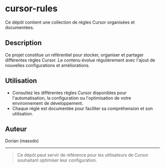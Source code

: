 # cursor-rules

Ce dépôt contient une collection de règles Cursor organisées et documentées.

## Description

Ce projet constitue un référentiel pour stocker, organiser et partager différentes règles Cursor. Le contenu évolue régulièrement avec l'ajout de nouvelles configurations et améliorations.

## Utilisation

- Consultez les différentes règles Cursor disponibles pour l'automatisation, la configuration ou l'optimisation de votre environnement de développement.
- Chaque règle est documentée pour faciliter sa compréhension et son utilisation.

## Auteur

Dorian (massdo)

---

> Ce dépôt peut servir de référence pour les utilisateurs de Cursor souhaitant optimiser leur configuration.